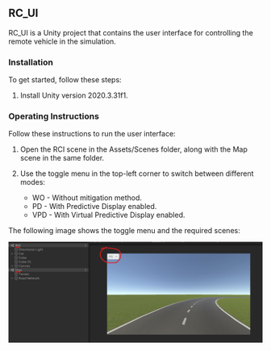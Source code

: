 ## RC_UI

RC_UI is a Unity project that contains the user interface for controlling the remote vehicle in the simulation.

### Installation
To get started, follow these steps:

1. Install Unity version 2020.3.31f1.

### Operating Instructions

Follow these instructions to run the user interface:

1. Open the RCI scene in the Assets/Scenes folder, along with the Map scene in the same folder.
2. Use the toggle menu in the top-left corner to switch between different modes:

    * WO - Without mitigation method.
    * PD - With Predictive Display enabled.
    * VPD - With Virtual Predictive Display enabled.

The following image shows the toggle menu and the required scenes:

![Toggle Menu and Scenes](images/a.png)